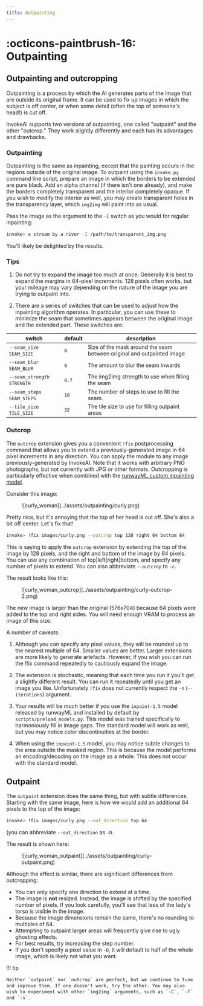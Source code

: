 ```yaml
---
title: Outpainting
---
```


# :octicons-paintbrush-16: Outpainting

## Outpainting and outcropping

Outpainting is a process by which the AI generates parts of the image that are
outside its original frame. It can be used to fix up images in which the subject
is off center, or when some detail (often the top of someone's head!) is cut
off.

InvokeAI supports two versions of outpainting, one called "outpaint" and the
other "outcrop." They work slightly differently and each has its advantages and
drawbacks.

### Outpainting

Outpainting is the same as inpainting, except that the painting occurs in the
regions outside of the original image. To outpaint using the `invoke.py` command
line script, prepare an image in which the borders to be extended are pure
black. Add an alpha channel (if there isn't one already), and make the borders
completely transparent and the interior completely opaque. If you wish to modify
the interior as well, you may create transparent holes in the transparency
layer, which `img2img` will paint into as usual.

Pass the image as the argument to the `-I` switch as you would for regular
inpainting:

```bash
invoke> a stream by a river -I /path/to/transparent_img.png
```

You'll likely be delighted by the results.

### Tips

1. Do not try to expand the image too much at once. Generally it is best to
   expand the margins in 64-pixel increments. 128 pixels often works, but your
   mileage may vary depending on the nature of the image you are trying to
   outpaint into.

2. There are a series of switches that can be used to adjust how the inpainting
   algorithm operates. In particular, you can use these to minimize the seam
   that sometimes appears between the original image and the extended part.
   These switches are:

| switch                     | default | description                                                            |
| -------------------------- | ------- | ---------------------------------------------------------------------- |
| `--seam_size SEAM_SIZE `   | `0`     | Size of the mask around the seam between original and outpainted image |
| `--seam_blur SEAM_BLUR`    | `0`     | The amount to blur the seam inwards                                    |
| `--seam_strength STRENGTH` | `0.7`   | The img2img strength to use when filling the seam                      |
| `--seam_steps SEAM_STEPS`  | `10`    | The number of steps to use to fill the seam.                           |
| `--tile_size TILE_SIZE`    | `32`    | The tile size to use for filling outpaint areas                        |

### Outcrop

The `outcrop` extension gives you a convenient `!fix` postprocessing command
that allows you to extend a previously-generated image in 64 pixel increments in
any direction. You can apply the module to any image previously-generated by
InvokeAI. Note that it works with arbitrary PNG photographs, but not currently
with JPG or other formats. Outcropping is particularly effective when combined
with the
[runwayML custom inpainting model](INPAINTING.md#using-the-runwayml-inpainting-model).

Consider this image:

<figure markdown>
![curly_woman](../assets/outpainting/curly.png)
</figure>

Pretty nice, but it's annoying that the top of her head is cut off. She's also a
bit off center. Let's fix that!

```bash
invoke> !fix images/curly.png --outcrop top 128 right 64 bottom 64
```

This is saying to apply the `outcrop` extension by extending the top of the
image by 128 pixels, and the right and bottom of the image by 64 pixels. You can
use any combination of top|left|right|bottom, and specify any number of pixels
to extend. You can also abbreviate `--outcrop` to `-c`.

The result looks like this:

<figure markdown>
![curly_woman_outcrop](../assets/outpainting/curly-outcrop-2.png)
</figure>

The new image is larger than the original (576x704) because 64 pixels were added
to the top and right sides. You will need enough VRAM to process an image of
this size.

A number of caveats:

1. Although you can specify any pixel values, they will be rounded up to the
   nearest multiple of 64. Smaller values are better. Larger extensions are more
   likely to generate artefacts. However, if you wish you can run the !fix
   command repeatedly to cautiously expand the image.

2. The extension is stochastic, meaning that each time you run it you'll get a
   slightly different result. You can run it repeatedly until you get an image
   you like. Unfortunately `!fix` does not currently respect the `-n`
   (`--iterations`) argument.

3. Your results will be _much_ better if you use the `inpaint-1.5` model
   released by runwayML and installed by default by `scripts/preload_models.py`.
   This model was trained specifically to harmoniously fill in image gaps. The
   standard model will work as well, but you may notice color discontinuities at
   the border.

4. When using the `inpaint-1.5` model, you may notice subtle changes to the area
   outside the masked region. This is because the model performs an
   encoding/decoding on the image as a whole. This does not occur with the
   standard model.

## Outpaint

The `outpaint` extension does the same thing, but with subtle differences.
Starting with the same image, here is how we would add an additional 64 pixels
to the top of the image:

```bash
invoke> !fix images/curly.png --out_direction top 64
```

(you can abbreviate `--out_direction` as `-D`.

The result is shown here:

<figure markdown>
![curly_woman_outpaint](../assets/outpainting/curly-outpaint.png)
</figure>

Although the effect is similar, there are significant differences from
outcropping:

- You can only specify one direction to extend at a time.
- The image is **not** resized. Instead, the image is shifted by the specified
  number of pixels. If you look carefully, you'll see that less of the lady's
  torso is visible in the image.
- Because the image dimensions remain the same, there's no rounding to multiples
  of 64.
- Attempting to outpaint larger areas will frequently give rise to ugly ghosting
  effects.
- For best results, try increasing the step number.
- If you don't specify a pixel value in `-D`, it will default to half of the
  whole image, which is likely not what you want.

!!! tip

    Neither `outpaint` nor `outcrop` are perfect, but we continue to tune
    and improve them. If one doesn't work, try the other. You may also
    wish to experiment with other `img2img` arguments, such as `-C`, `-f`
    and `-s`.
